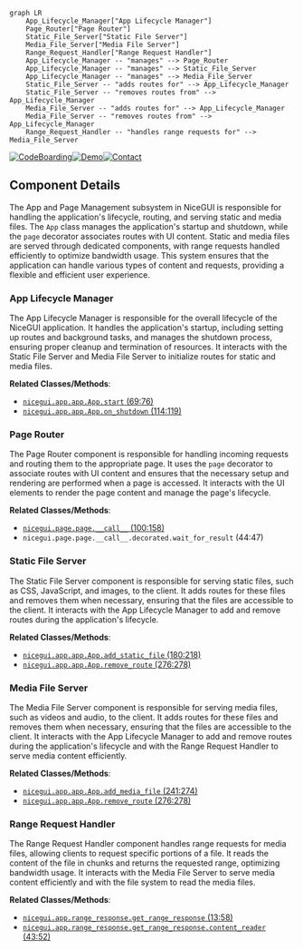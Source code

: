 ```mermaid
graph LR
    App_Lifecycle_Manager["App Lifecycle Manager"]
    Page_Router["Page Router"]
    Static_File_Server["Static File Server"]
    Media_File_Server["Media File Server"]
    Range_Request_Handler["Range Request Handler"]
    App_Lifecycle_Manager -- "manages" --> Page_Router
    App_Lifecycle_Manager -- "manages" --> Static_File_Server
    App_Lifecycle_Manager -- "manages" --> Media_File_Server
    Static_File_Server -- "adds routes for" --> App_Lifecycle_Manager
    Static_File_Server -- "removes routes from" --> App_Lifecycle_Manager
    Media_File_Server -- "adds routes for" --> App_Lifecycle_Manager
    Media_File_Server -- "removes routes from" --> App_Lifecycle_Manager
    Range_Request_Handler -- "handles range requests for" --> Media_File_Server
```
[![CodeBoarding](https://img.shields.io/badge/Generated%20by-CodeBoarding-9cf?style=flat-square)](https://github.com/CodeBoarding/CodeBoarding)[![Demo](https://img.shields.io/badge/Try%20our-Demo-blue?style=flat-square)](https://www.codeboarding.org/demo)[![Contact](https://img.shields.io/badge/Contact%20us%20-%20codeboarding@gmail.com-lightgrey?style=flat-square)](mailto:codeboarding@gmail.com)

## Component Details

The App and Page Management subsystem in NiceGUI is responsible for handling the application's lifecycle, routing, and serving static and media files. The `App` class manages the application's startup and shutdown, while the `page` decorator associates routes with UI content. Static and media files are served through dedicated components, with range requests handled efficiently to optimize bandwidth usage. This system ensures that the application can handle various types of content and requests, providing a flexible and efficient user experience.

### App Lifecycle Manager
The App Lifecycle Manager is responsible for the overall lifecycle of the NiceGUI application. It handles the application's startup, including setting up routes and background tasks, and manages the shutdown process, ensuring proper cleanup and termination of resources. It interacts with the Static File Server and Media File Server to initialize routes for static and media files.


**Related Classes/Methods**:

- <a href="https://github.com/zauberzeug/nicegui/blob/master/nicegui/app/app.py#L69-L76" target="_blank" rel="noopener noreferrer">`nicegui.app.app.App.start` (69:76)</a>
- <a href="https://github.com/zauberzeug/nicegui/blob/master/nicegui/app/app.py#L114-L119" target="_blank" rel="noopener noreferrer">`nicegui.app.app.App.on_shutdown` (114:119)</a>


### Page Router
The Page Router component is responsible for handling incoming requests and routing them to the appropriate page. It uses the `page` decorator to associate routes with UI content and ensures that the necessary setup and rendering are performed when a page is accessed. It interacts with the UI elements to render the page content and manage the page's lifecycle.


**Related Classes/Methods**:

- <a href="https://github.com/zauberzeug/nicegui/blob/master/nicegui/page.py#L100-L158" target="_blank" rel="noopener noreferrer">`nicegui.page.page.__call__` (100:158)</a>
- `nicegui.page.page.__call__.decorated.wait_for_result` (44:47)


### Static File Server
The Static File Server component is responsible for serving static files, such as CSS, JavaScript, and images, to the client. It adds routes for these files and removes them when necessary, ensuring that the files are accessible to the client. It interacts with the App Lifecycle Manager to add and remove routes during the application's lifecycle.


**Related Classes/Methods**:

- <a href="https://github.com/zauberzeug/nicegui/blob/master/nicegui/app/app.py#L180-L218" target="_blank" rel="noopener noreferrer">`nicegui.app.app.App.add_static_file` (180:218)</a>
- <a href="https://github.com/zauberzeug/nicegui/blob/master/nicegui/app/app.py#L276-L278" target="_blank" rel="noopener noreferrer">`nicegui.app.app.App.remove_route` (276:278)</a>


### Media File Server
The Media File Server component is responsible for serving media files, such as videos and audio, to the client. It adds routes for these files and removes them when necessary, ensuring that the files are accessible to the client. It interacts with the App Lifecycle Manager to add and remove routes during the application's lifecycle and with the Range Request Handler to serve media content efficiently.


**Related Classes/Methods**:

- <a href="https://github.com/zauberzeug/nicegui/blob/master/nicegui/app/app.py#L241-L274" target="_blank" rel="noopener noreferrer">`nicegui.app.app.App.add_media_file` (241:274)</a>
- <a href="https://github.com/zauberzeug/nicegui/blob/master/nicegui/app/app.py#L276-L278" target="_blank" rel="noopener noreferrer">`nicegui.app.app.App.remove_route` (276:278)</a>


### Range Request Handler
The Range Request Handler component handles range requests for media files, allowing clients to request specific portions of a file. It reads the content of the file in chunks and returns the requested range, optimizing bandwidth usage. It interacts with the Media File Server to serve media content efficiently and with the file system to read the media files.


**Related Classes/Methods**:

- <a href="https://github.com/zauberzeug/nicegui/blob/master/nicegui/app/range_response.py#L13-L58" target="_blank" rel="noopener noreferrer">`nicegui.app.range_response.get_range_response` (13:58)</a>
- <a href="https://github.com/zauberzeug/nicegui/blob/master/nicegui/app/range_response.py#L43-L52" target="_blank" rel="noopener noreferrer">`nicegui.app.range_response.get_range_response.content_reader` (43:52)</a>